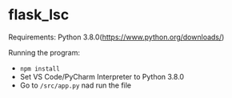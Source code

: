 # flask_lsc

Requirements: Python 3.8.0(https://www.python.org/downloads/)

Running the program:
- `npm install`
- Set VS Code/PyCharm Interpreter to Python 3.8.0
- Go to `/src/app.py` nad run the file
